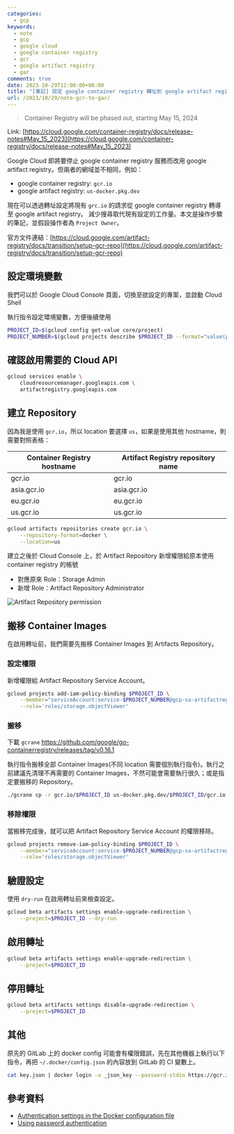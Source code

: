 ```yaml
---
categories:
  - gcp
keywords:
  - note
  - gcp
  - google cloud
  - google container registry
  - gcr
  - google artifact registry
  - gar
comments: true
date: 2023-10-29T12:00:00+08:00
title: "[筆記] 設定 google container registry 轉址到 google artifact registry"
url: /2023/10/29/note-gcr-to-gar/
---
```


> Container Registry will be phased out, starting May 15, 2024

Link: [https://cloud.google.com/container-registry/docs/release-notes#May_15_2023](https://cloud.google.com/container-registry/docs/release-notes#May_15_2023)

Google Cloud 即將要停止 google container registry 服務而改用 google artifact registry。但兩者的網域並不相同，例如：
- google container registry: `gcr.io`
- google artifact registry: `us-docker.pkg.dev`

現在可以透過轉址設定將現有 `grc.io` 的請求從 google container registry 轉導至 google artifact registry。
減少搜尋取代現有設定的工作量。本文是操作步驟的筆記，並假設操作者為 `Project Owner`。

官方文件連結：[https://cloud.google.com/artifact-registry/docs/transition/setup-gcr-repo](https://cloud.google.com/artifact-registry/docs/transition/setup-gcr-repo)

## 設定環境變數

我們可以於 Google Cloud Console 頁面，切換至欲設定的專案，並啟動 Cloud Shell

執行指令設定環境變數，方便後續使用

```bash
PROJECT_ID=$(gcloud config get-value core/project)
PROJECT_NUMBER=$(gcloud projects describe $PROJECT_ID --format="value(projectNumber)")
```

## 確認啟用需要的 Cloud API

```bash
gcloud services enable \
    cloudresourcemanager.googleapis.com \
    artifactregistry.googleapis.com
```

## 建立 Repository

因為我是使用 `gcr.io`，所以 location 要選擇 `us`，如果是使用其他 hostname，則需要對照表格：

| Container Registry hostname	| Artifact Registry repository name |
| --- | --- |
| gcr.io | 	gcr.io |
| asia.gcr.io | 	asia.gcr.io |
| eu.gcr.io | 	eu.gcr.io |
| us.gcr.io | 	us.gcr.io |


```bash
gcloud artifacts repositories create gcr.io \
    --repository-format=docker \
    --location=us
```

建立之後於 Cloud Console 上，於 Artifact Repository 新增權限給原本使用 container registry 的帳號
- 對應原來 Role：Storage Admin
- 新增 Role：Artifact Repository Administrator

![Artifact Repository permission](/images/2023-10-29/20231029001.jpg)

## 搬移 Container Images

在啟用轉址前，我們需要先搬移 Container Images 到 Artifacts Repository。

### 設定權限

新增權限給 Artifact Repository Service Account。

```bash
gcloud projects add-iam-policy-binding $PROJECT_ID \
    --member="serviceAccount:service-$PROJECT_NUMBER@gcp-sa-artifactregistry.iam.gserviceaccount.com" \
    --role='roles/storage.objectViewer'
```

### 搬移

下載 `gcrane` https://github.com/google/go-containerregistry/releases/tag/v0.16.1


執行指令搬移全部 Container Images(不同 location 需要個別執行指令)。執行之前建議先清理不再需要的 Container Images，不然可能會需要執行很久；或是指定要搬移的 Repository。

```bash
./gcrane cp -r gcr.io/$PROJECT_ID us-docker.pkg.dev/$PROJECT_ID/gcr.io
```

### 移除權限

當搬移完成後，就可以把 Artifact Repository Service Account 的權限移除。

```bash
gcloud projects remove-iam-policy-binding $PROJECT_ID \
    --member="serviceAccount:service-$PROJECT_NUMBER@gcp-sa-artifactregistry.iam.gserviceaccount.com" \
    --role='roles/storage.objectViewer'
```

## 驗證設定

使用 `dry-run` 在啟用轉址前來檢查設定。

```bash
gcloud beta artifacts settings enable-upgrade-redirection \
    --project=$PROJECT_ID --dry-run
```

## 啟用轉址

```bash
gcloud beta artifacts settings enable-upgrade-redirection \
    --project=$PROJECT_ID
```

## 停用轉址

```bash
gcloud beta artifacts settings disable-upgrade-redirection \
    --project=$PROJECT_ID
```

## 其他

原先的 GitLab 上的 docker config 可能會有權限錯誤，先在其他機器上執行以下指令，再把 `~/.docker/config.json` 的內容放到 GitLab 的 CI 變數上。

```bash
cat key.json | docker login -u _json_key --password-stdin https://gcr.io
```

## 參考資料
- [Authentication settings in the Docker configuration file](https://cloud.google.com/container-registry/docs/advanced-authentication#docker-config)
- [Using password authentication](https://cloud.google.com/artifact-registry/docs/transition/changes-docker#password)

